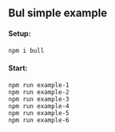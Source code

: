 ## Bul simple example

#### Setup:

```
npm i bull
```

#### Start:

```
npm run example-1
npm run example-2
npm run example-3
npm run example-4
npm run example-5
npm run example-6
```
